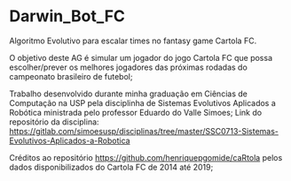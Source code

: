 # Darwin_Bot_FC
Algoritmo Evolutivo para escalar times no fantasy game Cartola FC.

O objetivo deste AG é simular um jogador do jogo Cartola FC que possa escolher/prever os melhores jogadores das próximas rodadas do campeonato brasileiro de futebol;

Trabalho desenvolvido durante minha graduação em Ciências de Computação na USP pela disciplinha de Sistemas Evolutivos Aplicados a Robótica ministrada pelo professor Eduardo do Valle Simoes;
Link do repositório da disciplina: https://gitlab.com/simoesusp/disciplinas/tree/master/SSC0713-Sistemas-Evolutivos-Aplicados-a-Robotica

Créditos ao repositório https://github.com/henriquepgomide/caRtola pelos dados disponibilizados do Cartola FC de 2014 até 2019;
